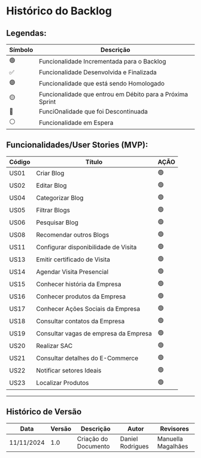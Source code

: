 # Histórico do Backlog

## Legendas:

Símbolo | Descrição
------- | ---------
🟢      | Funcionalidade Incrementada para o Backlog
✅      | Funcionalidade Desenvolvida e Finalizada
🟣      | Funcionalidade que está sendo Homologado
🟡      | Funcionalidade que entrou em Débito para a Próxima Sprint
🔴      | FunciOnalidade que foi Descontinuada
⚪      | Funcionalidade em Espera

## Funcionalidades/User Stories (MVP):
Código | Título                                | AÇÃO        
------ | ------------------------------------- | ------
US01   | Criar Blog                            | 🟢
US02   | Editar Blog                           | 🟢
US04   | Categorizar Blog                      | 🟢
US05   | Filtrar Blogs                         | 🟢
US06   | Pesquisar Blog                        | 🟢
US08   | Recomendar outros Blogs               | 🟢
US11   | Configurar disponibilidade de Visita  | 🟢
US13   | Emitir certificado de Visita          | 🟢
US14   | Agendar Visita Presencial             | 🟢
US15   | Conhecer história da Empresa          | 🟢
US16   | Conhecer produtos da Empresa          | 🟢
US17   | Conhecer Ações Sociais da Empresa     | 🟢
US18   | Consultar contatos da Empresa         | 🟢
US19   | Consultar vagas de empresa da Empresa | 🟢
US20   | Realizar SAC                          | 🟢
US21   | Consultar detalhes do E-Commerce      | 🟢
US22   | Notificar setores Ideais              | 🟢         
US23   | Localizar Produtos                    | 🟢

---
## Histórico de Versão
Data     | Versão | Descrição           | Autor            | Revisores 
-------- | ------ | ------------------- | ---------------- | ---------
11/11/2024 | 1.0 | Criação do Documento | Daniel Rodrigues | Manuella Magalhães